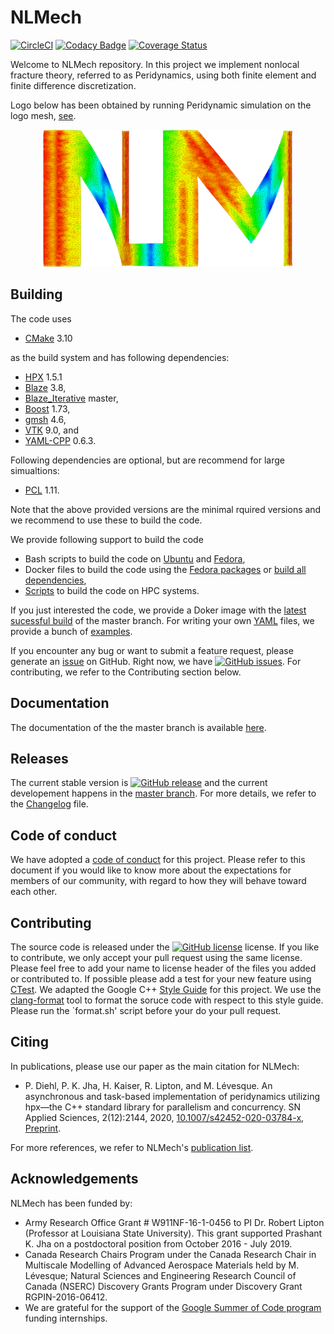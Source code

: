 # NLMech

[![CircleCI](https://circleci.com/gh/nonlocalmodels/NLMech.svg?style=shield)](https://circleci.com/gh/nonlocalmodels/nonlocalheatequation) [![Codacy Badge](https://app.codacy.com/project/badge/Grade/118379d7d745464584b73e9e06f60462)](https://www.codacy.com/gh/nonlocalmodels/NLMech?utm_source=github.com&amp;utm_medium=referral&amp;utm_content=nonlocalmodels/NLMech&amp;utm_campaign=Badge_Grade) [![Coverage Status](https://coveralls.io/repos/github/nonlocalmodels/NLMech/badge.svg?branch=master)](https://coveralls.io/github/nonlocalmodels/NLMech?branch=master)

Welcome to NLMech repository. In this project we implement 
nonlocal fracture theory, referred to as Peridynamics, 
using both finite element and finite difference discretization.  

Logo below has been obtained by running Peridynamic simulation on the logo mesh, [see](https://nonlocalmodels.github.io/examples/fd-logo-soft-material.html).

<p style="text-align:center;"><img src="https://github.com/nonlocalmodels/NLMech/blob/master/assets/logo/logo_sim.png?raw=true" alt="logo" width="400"/></p>

## Building 

The code uses 

  * [CMake](https://cmake.org/) 3.10

as the build system and has following dependencies: 

  * [HPX](https://github.com/STEllAR-GROUP/hpx) 1.5.1
  * [Blaze](https://bitbucket.org/blaze-lib/blaze/src/master/) 3.8,  
  * [Blaze_Iterative](https://github.com/STEllAR-GROUP/BlazeIterative) master, 
  * [Boost](https://www.boost.org/) 1.73,
  * [gmsh](https://gmsh.info/) 4.6,
  * [VTK](https://www.vtk.org) 9.0, and 
  * [YAML-CPP](https://github.com/jbeder/yaml-cpp) 0.6.3.

Following dependencies are optional, but are recommend for large simualtions:

  * [PCL](https://github.com/PointCloudLibrary/pcl) 1.11. 

Note that the above provided versions are the minimal rquired versions and we recommend to use these to build the code. 

We provide following support to build the code

* Bash scripts to build the code on [Ubuntu](https://github.com/nonlocalmodels/buildscripts/tree/master/Ubuntu) and [Fedora](https://github.com/nonlocalmodels/buildscripts/tree/master/Fedora),
* Docker files to build the code using the [Fedora packages](https://github.com/nonlocalmodels/buildscripts/blob/master/Docker/Fedora) or [build all dependencies](https://github.com/nonlocalmodels/buildscripts/blob/master/Docker/FedoraAll),
* [Scripts](https://github.com/nonlocalmodels/HPCBuildInfrastructure) to build the code on HPC systems.

If you just interested the code, we provide a Doker image with the [latest sucessful build](https://github.com/nonlocalmodels/NLMech/packages/384758) of the master branch. For writing your own 
[YAML](https://docs.ansible.com/ansible/latest/reference_appendices/YAMLSyntax.html) files, we provide a bunch of [examples](https://nonlocalmodels.github.io/examples/).

If you encounter any bug or want to submit a feature request, please generate an [issue](https://github.com/nonlocalmodels/NLMech/issues) on GitHub. 
Right now, we have [![GitHub issues](https://img.shields.io/github/issues/nonlocalmodels/nlmech.svg)](https://github.com/nonlocalmodels/NLMech/issues). For contributing, we refer to the Contributing section below.

## Documentation

The documentation of the the master branch is available [here](https://nonlocalmodels.github.io/documentation/).

## Releases

The current stable version is [![GitHub release](https://img.shields.io/github/release/nonlocalmodels/NLMech.svg)](https://GitHub.com/nonlocalmodels/NLMech/releases/) and the current developement happens in the [master branch](https://github.com/nonlocalmodels/NLMech). For more details, we refer to the [Changelog](https://github.com/nonlocalmodels/NLMech/blob/master/CHANGELOG.md) file.

## Code of conduct

We have adopted a [code of conduct](https://github.com/nonlocalmodels/NLMech/blob/master/CODE_OF_CONDUCT.md) for this project. Please refer to this document if you would like to know more about the expectations for members of our community, with regard to how they will behave toward each other.

## Contributing

The source code is released under the [![GitHub license](https://img.shields.io/github/license/nonlocalmodels/nonlocalmodels.github.io.svg)](https://github.com/nonlocalmodels/nonlocalmodels.github.io/blob/master/LICENSE) license. If you like to contribute, we only accept your pull request using the same license. Please feel free to add your name to license header of the files you added or contributed to. If possible please add a test for your new feature using [CTest](https://gitlab.kitware.com/cmake/community/-/wikis/doc/ctest/Testing-With-CTest). We adapted the Google C++ [Style Guide](https://google.github.io/styleguide/cppguide.html) for this project. We use the [clang-format](https://clang.llvm.org/docs/ClangFormat.html) tool to format the soruce code with respect to this style guide. Please run the `format.sh' script before your do your pull request.

## Citing

In publications, please use our paper as the main citation for NLMech: 

* P. Diehl, P. K. Jha, H. Kaiser, R. Lipton, and M. Lévesque. An asynchronous and task-based implementation of peridynamics utilizing hpx—the C++ standard library for parallelism and concurrency. SN Applied Sciences, 2(12):2144, 2020, [10.1007/s42452-020-03784-x]({https://doi.org/10.1007/s42452-020-03784-x), [Preprint](https://arxiv.org/abs/1806.06917).

For more references, we refer to NLMech's [publication list](https://nonlocalmodels.github.io/publications/).

## Acknowledgements

NLMech has been funded by:

* Army Research Office Grant # W911NF-16-1-0456 to PI Dr. Robert Lipton (Professor at Louisiana State University). This grant supported Prashant K. Jha on a postdoctoral position from October 2016 - July 2019.
*  Canada Research Chairs Program under the Canada Research Chair in Multiscale Modelling of Advanced Aerospace Materials held by M. Lévesque; Natural Sciences and Engineering Research Council of Canada (NSERC) Discovery Grants Program under Discovery Grant RGPIN-2016-06412.
* We are grateful for the support of the [Google Summer of Code program](https://summerofcode.withgoogle.com/) funding internships.



